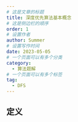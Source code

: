 ```yaml
---
# 这是文章的标题
title: 深度优先算法基本概念
# 这是侧边栏的顺序
order: 1
# 设置作者
author: Summer
# 设置写作时间
date: 2023-05-05
# 一个页面可以有多个分类
category:
  - 算法题解
# 一个页面可以有多个标签
tag:
  - DFS
---
```



## 定义
